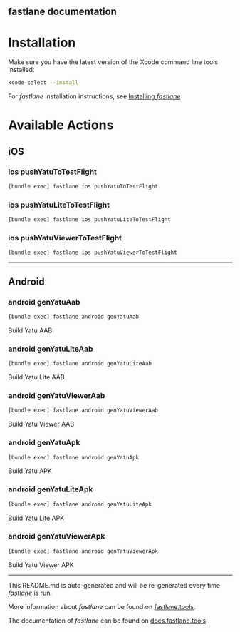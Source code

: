 fastlane documentation
----

# Installation

Make sure you have the latest version of the Xcode command line tools installed:

```sh
xcode-select --install
```

For _fastlane_ installation instructions, see [Installing _fastlane_](https://docs.fastlane.tools/#installing-fastlane)

# Available Actions

## iOS

### ios pushYatuToTestFlight

```sh
[bundle exec] fastlane ios pushYatuToTestFlight
```



### ios pushYatuLiteToTestFlight

```sh
[bundle exec] fastlane ios pushYatuLiteToTestFlight
```



### ios pushYatuViewerToTestFlight

```sh
[bundle exec] fastlane ios pushYatuViewerToTestFlight
```



----


## Android

### android genYatuAab

```sh
[bundle exec] fastlane android genYatuAab
```

Build Yatu AAB

### android genYatuLiteAab

```sh
[bundle exec] fastlane android genYatuLiteAab
```

Build Yatu Lite AAB

### android genYatuViewerAab

```sh
[bundle exec] fastlane android genYatuViewerAab
```

Build Yatu Viewer AAB

### android genYatuApk

```sh
[bundle exec] fastlane android genYatuApk
```

Build Yatu APK

### android genYatuLiteApk

```sh
[bundle exec] fastlane android genYatuLiteApk
```

Build Yatu Lite APK

### android genYatuViewerApk

```sh
[bundle exec] fastlane android genYatuViewerApk
```

Build Yatu Viewer APK

----

This README.md is auto-generated and will be re-generated every time [_fastlane_](https://fastlane.tools) is run.

More information about _fastlane_ can be found on [fastlane.tools](https://fastlane.tools).

The documentation of _fastlane_ can be found on [docs.fastlane.tools](https://docs.fastlane.tools).
